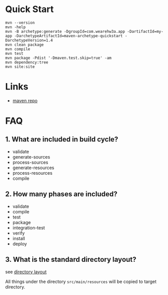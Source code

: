 # Quick Start

```
mvn --version
mvn -help
mvn -B archetype:generate -DgroupId=com.wearehw3a.app -DartifactId=my-app -DarchetypeArtifactId=maven-archetype-quickstart -DarchetypeVersion=1.4
mvn clean package
mvn compile
mvn test
mvn package -Pdist '-Dmaven.test.skip=true' -am
mvn dependency:tree
mvn site:site
```

# Links

+ [maven repo](https://mvnrepository.com)


# FAQ

## 1. What are included in build cycle?

- validate
- generate-sources
- process-sources
- generate-resources
- process-resources
- compile

## 2. How many phases are included?

- validate
- compile
- test
- package
- integration-test
- verify
- install
- deploy

## 3. What is the standard directory layout? 

see [directory layout](https://maven.apache.org/guides/introduction/introduction-to-the-standard-directory-layout.html)

All things under the directory `src/main/resources` will be copied to target directory.
